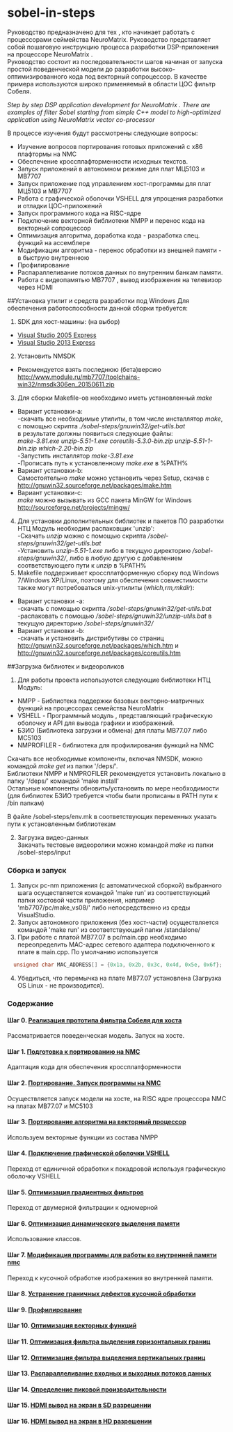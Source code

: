 # sobel-in-steps

Руководство предназначено для тех , кто начинает работать с процессорами сеймейства NeuroMatrix. Руководство представляет собой пошаговую инструкцию процесса разработки DSP-приложения на процессоре NeuroMatrix .  
Руководство состоит из последовательности шагов начиная от запуска простой поведенческой модели до разработки высоко-оптимизированного кода под векторный сопроцессор.
В качестве примера используются широко применяемый в области ЦОС фильтр Собеля.  

*Step by step DSP application development for NeuroMatrix . There are examples of filter Sobel  starting from simple C++ model to high-optimized application using NeuroMatrix vector co-processor*

В процессе изучения будут рассмотрены следующие вопросы:
- Изучение вопросов портирования готовых приложений с x86 плафтормы на NMC
- Обеспечение кроссплафторменности исходных текстов. 
- Запуск приложений в автономном режиме для плат МЦ5103 и MB7707 
- Запуск приложение под управлением хост-программы для плат МЦ5103 и MB7707
- Работа с графической оболочки VSHELL для упрощения разработки и отладки ЦОС-приложений 
- Запуск программного кода на RISC-ядре
- Подключение векторной библиотеки NMPP и перенос кода на векторный сопроцессор
- Оптимизация алгоритма, доработка кода - разработка спец. функций на ассемблере 
- Модификации алгоритма - перенос обработки из внешней памяти - в быструю внутреннюю
- Профилирование
- Распараллеливание потоков данных по внутренним банкам памяти.  
- Работа с видеопамятью MB7707 , вывод изображения на телевизор через HDMI

 





##Установка утилит и средств разработки под Windows
Для обеспечения работоспособности данной сборки требуется: 

1. SDK для хост-машины: (на выбор)
 * [Visual Studio 2005 Express](http://apdubey.blogspot.ru/2009/04/microsoft-visual-studio-2005-express.html)
 * [Visual Studio 2013 Express](https://www.microsoft.com/en-US/download/details.aspx?id=44914)
2. Установить NMSDK 
 * Рекомендуется взять последнюю (бета)версию http://www.module.ru/mb7707/toolchains-win32/nmsdk306en_20150611.zip
3. Для сборки Makefile-ов необходимо иметь установленный *make*
 * Вариант установки-а:  
 -скачать все необходимые утилиты, в том числе инсталлятор *make*, с помощью скрипта *./sobel-steps/gnuwin32/get-utils.bat*   
  в результате должны появиться следующие файлы:  
  *make-3.81.exe unzip-5.51-1.exe coreutils-5.3.0-bin.zip unzip-5.51-1-bin.zip which-2.20-bin.zip*  
 -Запустить инсталлятор *make-3.81.exe*  
 -Прописать путь к установленному *make.exe* в %PATH%  
 * Вариант установки-b:  
   Самостоятельно *make* можно установить через Setup, скачав с http://gnuwin32.sourceforge.net/packages/make.htm
 * Вариант установки-с:   
   *make* можно вызывать из GCC пакета MinGW for Windows http://sourceforge.net/projects/mingw/  
4. Для установки дополнительных библиотек и пакетов ПО разработки НТЦ Модуль необходим распаковщик 'unzip':  
  -Скачать *unzip* можно с помощью скрипта */sobel-steps/gnuwin32/get-utils.bat*  
  -Установить *unzip-5.51-1.exe* либо в текущую директорию */sobel-steps/gnuwin32/*, либо в любую другую с добавлением соответствующего пути к *unzip* в %PATH%
5. Makefile поддерживает кроссплатформенную сборку под Windows 7/Windows XP/Linux,  поэтому для обеспечения совместимости также могут потребоваться unix-утилиты (*which,rm,mkdir*):  
 * Вариант установки -a:  
  -скачать с помощью скрипта */sobel-steps/gnuwin32/get-utils.bat*  
  -распаковать с помощью */sobel-steps/gnuwin32/unzip-utils.bat* в текущую директорию */sobel-steps/gnuwin32/*
 * Вариант установки -b:  
  -скачать и установить дистрибутивы со страниц http://gnuwin32.sourceforge.net/packages/which.htm и http://gnuwin32.sourceforge.net/packages/coreutils.htm

##Загрузка библиотек и видеороликов 
 
1. Для работы проекта используются следующие библиотеки НТЦ Модуль:
 * NMPP  - Библиотека поддержки базовых векторно-матричных функций на процессорах семейства NeuroMatrix
 * VSHELL - Программный модуль , представляющий графическую оболочку и API для вывода графики и изображений. 
 * БЗИО (Библиотека загрузки и обмена) для платы MB77.07 либо MC5103
 * NMPROFILER - библиотека для профилирования функций на NMC

  Скачать все необходимые компоненты, включая NMSDK, можно командой *make get* из папки '/deps/'.  
  Библиотеки NMPP и NMPROFILER рекомендуется установить локально в папку '/deps/'  командой 'make install'  
  Остальные компоненты обновить/установить по мере необходимости  (для библиотек БЗИО требуется чтобы были прописаны в PATH пути к /bin папкам)
    
  В файле /sobel-steps/env.mk  в соответствующих переменных указать пути к установленным библиотекам 
  
2. Загрузка видео-данных  
   Закачать тестовые видеоролики можно командой *make* из папки /sobel-steps/input
   
### Сборка и запуск
1. Запуск pc-nm приложения (с автоматической сборкой) выбранного шага осуществляется командой 'make run' из соответствующий папки хостовой части приложения, например 'mb7707/pc/make_vs08/'  либо непосредственно из среды VisualStudio.
2. Запуск автономного приложения (без хост-части) осуществляется командой 'make run' из соответствующий папки /standalone/
3. При работе с платой MB77.07 в pc/main.cpp необходимо переопределить MAC-адрес сетевого адаптера подключенного к плате в  main.cpp. По умолчанию используется 
```cpp
  unsigned char MAC_ADDRESS[] = {0x1a, 0x2b, 0x3c, 0x4d, 0x5e, 0x6f};
```	
4. Убедиться, что перемычка на плате MB77.07 установлена (Загрузка OS Linux - не производится). 



### Содержание 
#### Шаг 0. [Реализация прототипа фильтра Собеля для хоста ](/step00_easybmp_prototype/)
 Рассматривается поведенческая модель. Запуск на хосте.
#### Шаг 1. [Подготовка к портированию на NMC](/step01_easybmp_port2nmc/)
 Адаптация кода для обеспечения кроссплатформенности 
#### Шаг 2. [Портирование. Запуск программы на NMC](/step02_easybmp_risc/)
 Осуществляется запуск модели на хосте, на RISC ядре процессора NMC на платах MB77.07 и МС5103
#### Шаг 3. [Портирование алгоритма на векторный процессор](/step03_easybmp_nmpp/)
  Используем векторные функции из состава NMPP 
#### Шаг 4. [Подключение графической оболочки VSHELL ](/step04_vshell_nmpp/)
 Переход от единичной обработки к покадровой используя графическую оболочку VSHELL
#### Шаг 5. [Оптимизация градиентных фильтров  ](/step05_filter_optimization/)
 Переход от двумерной фильтрации к одномерной 
#### Шаг 6. [Оптимизация динамического выделения памяти ](/step06_class/)
 Использование классов.
#### Шаг 7. [Модификация программы для работы во внутренней памяти nmc](/step07_internal_memory/)
 Переход к кусочной обработке изображения во внутренней памяти.
#### Шаг 8. [Устранение граничных дефектов кусочной обработки](/step08_edge_removal/)
#### Шаг 9. [Профилирование](/step09_profiling/)
#### Шаг 10. [Оптимизация векторных функций ](/step10_nmpp_optimization/)
#### Шаг 11. [Оптимизация фильтра выделения горизонтальных границ ](/step11_filter3h/)
#### Шаг 12. [Оптимизация фильтра выделения вертикальных границ ](/step12_filter3v/)
#### Шаг 13. [Распараллеливание входных и выходных потоков данных ](/step13_memory_optimization/)
#### Шаг 14. [Определение пиковой производительности](/step14_max_performance/)
#### Шаг 15. [HDMI вывод на экран в SD разрешении](/step15_hdmi_sd/)
#### Шаг 16. [HDMI вывод на экран в HD разрешении](/step16_hdmi_hd/)


 